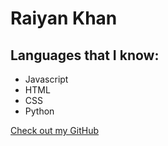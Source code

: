 # Raiyan Khan


## Languages that I know:

- Javascript
- HTML
- CSS
- Python



[Check out my GitHub](https://github.com/raiyan106)

